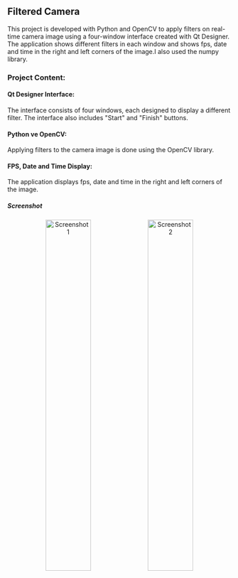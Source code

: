 ## Filtered Camera
This project is developed with Python and OpenCV to apply filters on real-time camera image using a four-window interface created with Qt Designer. The application shows different filters in each window and shows fps, date and time in the right and left corners of the image.I also used the numpy library.
### Project Content: 
#### Qt Designer Interface: 
The interface consists of four windows, each designed to display a different filter. The interface also includes "Start" and "Finish" buttons.
#### Python ve OpenCV:
Applying filters to the camera image is done using the OpenCV library.
#### FPS, Date and Time Display:
The application displays fps, date and time in the right and left corners of the image.
##### Screenshot

<p align="center">
  <img src="https://github.com/user-attachments/assets/251d263f-bfc3-417f-b385-cb1acefc5f51" alt="Screenshot 1" width="45%">
  <img src="https://github.com/user-attachments/assets/df6f3da1-c389-444a-8995-366890253acf" alt="Screenshot 2" width="45%">
</p>

